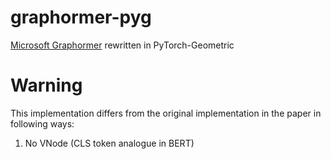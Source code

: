 # graphormer-pyg
[Microsoft Graphormer](https://github.com/microsoft/Graphormer) rewritten in PyTorch-Geometric

# Warning
This implementation differs from the original implementation in the paper in following ways:
1. No VNode (CLS token analogue in BERT)